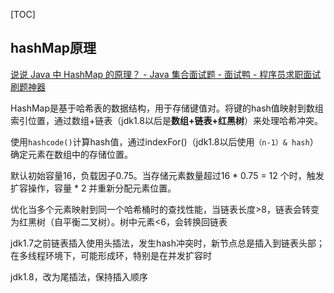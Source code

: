 [TOC]



## hashMap原理

[说说 Java 中 HashMap 的原理？ - Java 集合面试题 - 面试鸭 - 程序员求职面试刷题神器](https://www.mianshiya.com/bank/1788408712975282177/question/1834107117591187457)

HashMap是基于哈希表的数据结构，用于存储键值对。将键的hash值映射到数组索引位置，通过数组+链表（jdk1.8以后是**数组+链表+红黑树**）来处理哈希冲突。

使用`hashcode()`计算hash值，通过indexFor()（jdk1.8以后使用`（n-1）& hash`）确定元素在数组中的存储位置。

默认初始容量16，负载因子0.75。当存储元素数量超过16 * 0.75 = 12 个时，触发扩容操作，容量 * 2 并重新分配元素位置。



优化当多个元素映射到同一个哈希桶时的查找性能，当链表长度>8，链表会转变为红黑树（自平衡二叉树）。树中元素<6，会转换回链表



jdk1.7之前链表插入使用头插法，发生hash冲突时，新节点总是插入到链表头部；在多线程环境下，可能形成环，特别是在并发扩容时

jdk1.8，改为尾插法，保持插入顺序
